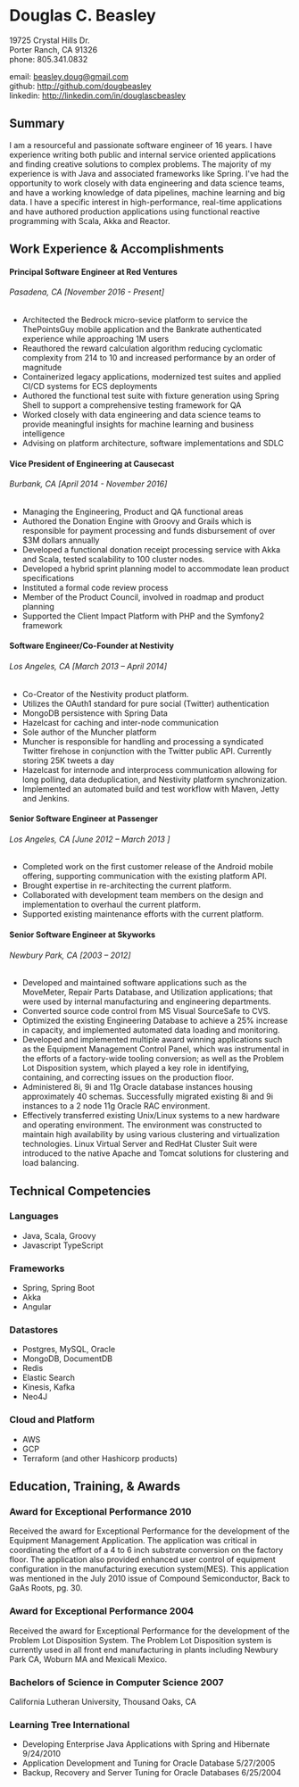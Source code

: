 # Douglas C. Beasley

19725 Crystal Hills Dr.  
Porter Ranch, CA 91326  
phone:    805.341.0832  

email:    beasley.doug@gmail.com  
github:   http://github.com/dougbeasley  
linkedin: http://linkedin.com/in/douglascbeasley

## Summary
I am a resourceful and passionate software engineer of 16 years.  I have experience writing both public and internal service oriented applications and finding creative solutions to complex problems.  The majority of my experience is with Java and associated frameworks like Spring.  I've had the opportunity to work closely with data engineering and data science teams, and have a working knowledge of data pipelines, machine learning and big data.  I have a specific interest in high-performance, real-time applications and have authored production applications using functional reactive programming with Scala, Akka and Reactor.

## Work Experience & Accomplishments

#### Principal Software Engineer at Red Ventures
###### Pasadena, CA [November 2016 - Present]

- Architected the Bedrock micro-sevice platform to service the ThePointsGuy mobile application and the Bankrate authenticated experience while approaching 1M users
- Reauthored the reward calculation algorithm reducing cyclomatic complexity from 214 to 10 and increased performance by an order of magnitude
- Containerized legacy applications, modernized test suites and applied CI/CD systems for ECS deployments
- Authored the functional test suite with fixture generation using Spring Shell to support a comprehensive testing framework for QA
- Worked closely with data engineering and data science teams to provide meaningful insights for machine learning and business intelligence
- Advising on platform architecture, software implementations and SDLC

#### Vice President of Engineering at Causecast
###### Burbank, CA [April 2014 - November 2016]

- Managing the Engineering, Product and QA functional areas
- Authored the Donation Engine with Groovy and Grails which is responsible for payment processing and funds disbursement of over $3M dollars annually
- Developed a functional donation receipt processing service with Akka and Scala, tested scalability to 100 cluster nodes.
- Developed a hybrid sprint planning model to accommodate lean product specifications
- Instituted a formal code review process
- Member of the Product Council, involved in roadmap and product planning
- Supported the Client Impact Platform with PHP and the Symfony2 framework

#### Software Engineer/Co-Founder at Nestivity
###### Los Angeles, CA [March 2013 – April 2014]

- Co-Creator of the Nestivity product platform.
- Utilizes the OAuth1 standard for pure social (Twitter) authentication
- MongoDB persistence with Spring Data
- Hazelcast for caching and inter-node communication
- Sole author of the Muncher platform
- Muncher is responsible for handling and processing a syndicated Twitter firehose in conjunction with the Twitter public API.  Currently storing 25K tweets a day
- Hazelcast for internode and interprocess communication allowing for long polling, data deduplication, and Nestivity platform synchronization.
- Implemented an automated build and test workflow with Maven, Jetty and Jenkins.

#### Senior Software Engineer at Passenger
###### Los Angeles, CA [June 2012 – March 2013 ]
- Completed work on the first customer release of the Android mobile offering, supporting communication with the existing platform API.
- Brought expertise in re-architecting the current platform.
- Collaborated with development team members on the design and implementation to overhaul the current platform.
- Supported existing maintenance efforts with the current platform.

#### Senior Software Engineer at Skyworks
###### Newbury Park, CA [2003 – 2012]
- Developed and maintained software applications such as the MoveMeter, Repair Parts Database, and Utilization applications; that were used by internal manufacturing and engineering departments.
- Converted source code control from MS Visual SourceSafe to CVS.
- Optimized the existing Engineering Database to achieve a 25% increase in capacity, and implemented automated data loading and monitoring.
- Developed and implemented multiple award winning applications such as the Equipment Management Control Panel, which was instrumental in the efforts of a factory-wide tooling conversion; as well as the Problem Lot Disposition system, which played a key role in identifying, containing, and correcting issues on the production floor.
- Administered 8i, 9i and 11g Oracle database instances housing approximately 40 schemas. Successfully migrated existing 8i and 9i instances to a 2 node 11g Oracle RAC environment.
- Effectively transferred existing Unix/Linux systems to a new hardware and operating environment. The environment was constructed to maintain high availability by using various clustering and virtualization technologies. Linux Virtual Server and RedHat Cluster Suit were introduced to the native Apache and Tomcat solutions for clustering and load balancing.

## Technical Competencies

### Languages
- Java, Scala, Groovy
- Javascript TypeScript

### Frameworks
- Spring, Spring Boot
- Akka
- Angular

### Datastores
- Postgres, MySQL, Oracle
- MongoDB, DocumentDB
- Redis
- Elastic Search
- Kinesis, Kafka
- Neo4J

### Cloud and Platform
- AWS 
- GCP
- Terraform (and other Hashicorp products)


## Education, Training, & Awards

### Award for Exceptional Performance 2010
Received the award for Exceptional Performance for the development of the Equipment Management Application. The application was critical in coordinating the effort of a 4 to 6 inch substrate conversion on the factory floor. The application also provided enhanced user control of equipment configuration in the manufacturing execution system(MES).  This application was mentioned in the July 2010 issue of Compound Semiconductor, Back to GaAs Roots, pg. 30.

### Award for Exceptional Performance 2004
Received the award for Exceptional Performance for the development of the Problem Lot Disposition System. The Problem Lot Disposition system is currently used in all front end manufacturing in plants including Newbury Park CA, Woburn MA and Mexicali Mexico.

### Bachelors of Science in Computer Science 2007
California Lutheran University, Thousand Oaks, CA

### Learning Tree International
- Developing Enterprise Java Applications with Spring and Hibernate 9/24/2010
- Application Development and Tuning for Oracle Database 5/27/2005
- Backup, Recovery and Server Tuning for Oracle Databases 6/25/2004
